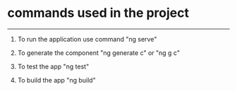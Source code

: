 # commands used in the project
------------------------------------------
1. To run the application use command "ng serve"

2. To generate the component "ng generate c" or "ng g c"

3. To test the app "ng test"

4. To build the app "ng build"
